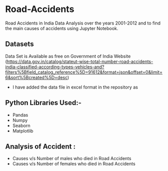 # Road-Accidents
Road Accidents in India Data Analysis over the years 2001-2012 and to find the main causes of accidents using Jupyter Notebook.

## Datasets
Data Set is Available as free on Government of India Website (https://data.gov.in/catalog/stateut-wise-total-number-road-accidents-india-classified-according-types-vehicles-and?filters%5Bfield_catalog_reference%5D=91612&format=json&offset=0&limit=6&sort%5Bcreated%5D=desc)
- I have added the data file in excel format in the repository as 

## Python Libraries Used:- 
- Pandas
- Numpy
- Seaborn
- Matplotlib

## Analysis of Accident :
- Causes v/s Number of males who died in Road Accidents
- Causes v/s Number of females who died in Road Accidents
